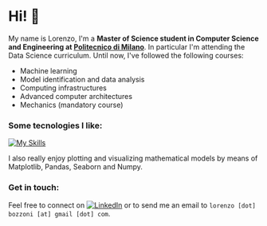 # Hi! 👋
My name is Lorenzo, I'm a **Master of Science student in Computer Science and Engineering at [Politecnico di Milano](www.polimi.it)**. In particular I'm attending the Data Science curriculum. 
Until now, I've followed the following courses:
- Machine learning
- Model identification and data analysis
- Computing infrastructures
- Advanced computer architectures
- Mechanics (mandatory course)


### Some tecnologies I like:
[![My Skills](https://skillicons.dev/icons?i=cpp,cs,python,js,html,css,latex,docker)](https://skillicons.dev)

I also really enjoy plotting and visualizing mathematical models by means of Matplotlib, Pandas, Seaborn and Numpy.

### Get in touch:
Feel free to connect on [![LinkedIn](https://img.shields.io/badge/-LinkedIn-blue?style=flat&logo=Linkedin&logoColor=white)](https://github.com/LorenzoBozzoni) or to send me an email to `lorenzo [dot] bozzoni [at] gmail [dot] com`.
